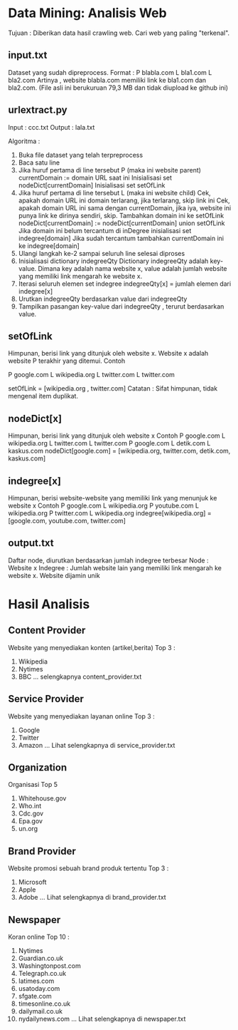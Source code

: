 # Data Mining: Analisis Web
Tujuan : Diberikan data hasil crawling web. Cari web yang paling "terkenal".


## input.txt
Dataset yang sudah dipreprocess.
Format :
P blabla.com
L bla1.com
L bla2.com
Artinya , website blabla.com memiliki link ke bla1.com dan bla2.com.
(File asli ini berukuruan 79,3 MB dan tidak diupload ke github ini)



## urlextract.py
Input 	: ccc.txt
Output 	: lala.txt

Algoritma :
1. Buka file dataset yang telah terpreprocess
2. Baca satu line
3. Jika huruf pertama di line tersebut P (maka ini website parent)
	currentDomain := domain URL saat ini
	Inisialisasi set nodeDict[currentDomain]
	Inisialisasi set setOfLink
4. Jika huruf pertama di line tersebut L (maka ini website child)
	Cek, apakah domain URL ini domain terlarang, jika terlarang, skip link ini
	Cek, apakah domain URL ini sama dengan currentDomain, jika iya, website ini punya link ke dirinya sendiri, skip.
	Tambahkan domain ini ke setOfLink
	nodeDict[currentDomain] := nodeDict[currentDomain] union setOfLink
	Jika domain ini belum tercantum di inDegree
		inisialisasi set indegree[domain] 
	Jika sudah tercantum
		tambahkan currentDomain ini ke indegree[domain]
5. Ulangi langkah ke-2 sampai seluruh line selesai diproses
6. Inisialisasi dictionary indegreeQty
   Dictionary indegreeQty adalah key-value. Dimana key adalah nama website x, 
   value adalah jumlah website yang memiliki link mengarah ke website x.	
7. Iterasi seluruh elemen set indegree
	indegreeQty[x] = jumlah elemen dari indegree[x]
8. Urutkan indegreeQty berdasarkan value dari indegreeQty
9. Tampilkan pasangan key-value dari indegreeQty , terurut berdasarkan value.

## setOfLink
Himpunan, berisi link yang ditunjuk oleh website x.
Website x adalah website P terakhir yang ditemui.
Contoh

P google.com
L wikipedia.org
L twitter.com
L twitter.com

setOfLink = [wikipedia.org , twitter.com]
Catatan : Sifat himpunan, tidak mengenal item duplikat.

## nodeDict[x]
Himpunan, berisi link yang ditunjuk oleh website x
Contoh
P google.com
L wikipedia.org
L twitter.com
L twitter.com
P google.com
L detik.com
L kaskus.com
nodeDict[google.com] = [wikipedia.org, twitter.com, detik.com, kaskus.com]

## indegree[x]
Himpunan, berisi website-website yang memiliki link yang menunjuk ke website x
Contoh 
P google.com
L wikipedia.org
P youtube.com
L wikipedia.org
P twitter.com
L wikipedia.org
indegree[wikipedia.org] = [google.com, youtube.com, twitter.com]

## output.txt
Daftar node, diurutkan berdasarkan jumlah indegree terbesar
Node 		: Website x
Indegree	: Jumlah website lain yang memiliki link mengarah ke website x. Website dijamin unik


# Hasil Analisis

## Content Provider
Website yang menyediakan konten (artikel,berita)
Top 3 :
1. Wikipedia
2. Nytimes
3. BBC
... selengkapnya content_provider.txt


## Service Provider
Website yang menyediakan layanan online 
Top 3 :
1. Google
2. Twitter
3. Amazon
... Lihat selengkapnya di service_provider.txt

## Organization
Organisasi
Top 5
1. Whitehouse.gov
2. Who.int
3. Cdc.gov
4. Epa.gov
5. un.org

## Brand Provider
Website promosi sebuah brand produk tertentu
Top 3 :
1. Microsoft
2. Apple
3. Adobe
... Lihat selengkapnya di brand_provider.txt

## Newspaper
Koran online
Top 10 :
1. Nytimes
2. Guardian.co.uk
3. Washingtonpost.com
4. Telegraph.co.uk
5. latimes.com
6. usatoday.com
7. sfgate.com
8. timesonline.co.uk
9. dailymail.co.uk
10. nydailynews.com
... Lihat selengkapnya di newspaper.txt
